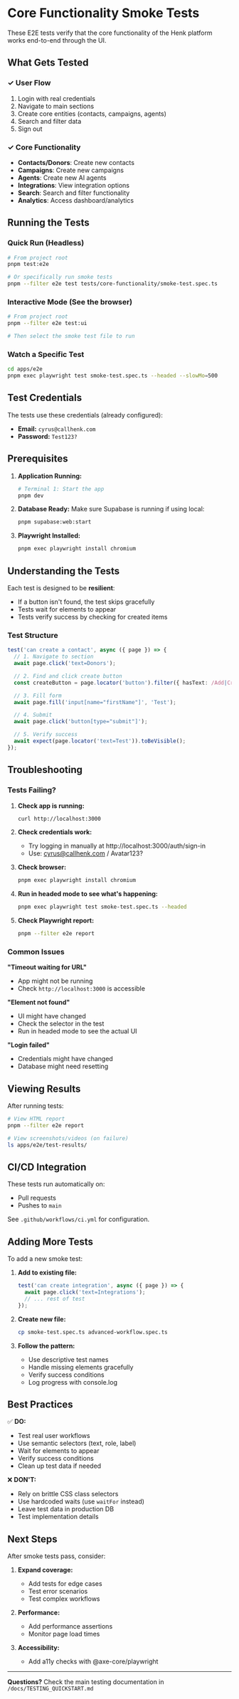 # Core Functionality Smoke Tests

These E2E tests verify that the core functionality of the Henk platform works end-to-end through the UI.

## What Gets Tested

### ✓ User Flow
1. Login with real credentials
2. Navigate to main sections
3. Create core entities (contacts, campaigns, agents)
4. Search and filter data
5. Sign out

### ✓ Core Functionality
- **Contacts/Donors**: Create new contacts
- **Campaigns**: Create new campaigns
- **Agents**: Create new AI agents
- **Integrations**: View integration options
- **Search**: Search and filter functionality
- **Analytics**: Access dashboard/analytics

## Running the Tests

### Quick Run (Headless)
```bash
# From project root
pnpm test:e2e

# Or specifically run smoke tests
pnpm --filter e2e test tests/core-functionality/smoke-test.spec.ts
```

### Interactive Mode (See the browser)
```bash
# From project root
pnpm --filter e2e test:ui

# Then select the smoke test file to run
```

### Watch a Specific Test
```bash
cd apps/e2e
pnpm exec playwright test smoke-test.spec.ts --headed --slowMo=500
```

## Test Credentials

The tests use these credentials (already configured):
- **Email:** `cyrus@callhenk.com`
- **Password:** `Test123?`

## Prerequisites

1. **Application Running:**
   ```bash
   # Terminal 1: Start the app
   pnpm dev
   ```

2. **Database Ready:**
   Make sure Supabase is running if using local:
   ```bash
   pnpm supabase:web:start
   ```

3. **Playwright Installed:**
   ```bash
   pnpm exec playwright install chromium
   ```

## Understanding the Tests

Each test is designed to be **resilient**:
- If a button isn't found, the test skips gracefully
- Tests wait for elements to appear
- Tests verify success by checking for created items

### Test Structure
```typescript
test('can create a contact', async ({ page }) => {
  // 1. Navigate to section
  await page.click('text=Donors');

  // 2. Find and click create button
  const createButton = page.locator('button').filter({ hasText: /Add|Create/ }).first();

  // 3. Fill form
  await page.fill('input[name="firstName"]', 'Test');

  // 4. Submit
  await page.click('button[type="submit"]');

  // 5. Verify success
  await expect(page.locator('text=Test')).toBeVisible();
});
```

## Troubleshooting

### Tests Failing?

1. **Check app is running:**
   ```bash
   curl http://localhost:3000
   ```

2. **Check credentials work:**
   - Try logging in manually at http://localhost:3000/auth/sign-in
   - Use: cyrus@callhenk.com / Avatar123?

3. **Check browser:**
   ```bash
   pnpm exec playwright install chromium
   ```

4. **Run in headed mode to see what's happening:**
   ```bash
   pnpm exec playwright test smoke-test.spec.ts --headed
   ```

5. **Check Playwright report:**
   ```bash
   pnpm --filter e2e report
   ```

### Common Issues

**"Timeout waiting for URL"**
- App might not be running
- Check `http://localhost:3000` is accessible

**"Element not found"**
- UI might have changed
- Check the selector in the test
- Run in headed mode to see the actual UI

**"Login failed"**
- Credentials might have changed
- Database might need resetting

## Viewing Results

After running tests:
```bash
# View HTML report
pnpm --filter e2e report

# View screenshots/videos (on failure)
ls apps/e2e/test-results/
```

## CI/CD Integration

These tests run automatically on:
- Pull requests
- Pushes to `main`

See `.github/workflows/ci.yml` for configuration.

## Adding More Tests

To add a new smoke test:

1. **Add to existing file:**
   ```typescript
   test('can create integration', async ({ page }) => {
     await page.click('text=Integrations');
     // ... rest of test
   });
   ```

2. **Create new file:**
   ```bash
   cp smoke-test.spec.ts advanced-workflow.spec.ts
   ```

3. **Follow the pattern:**
   - Use descriptive test names
   - Handle missing elements gracefully
   - Verify success conditions
   - Log progress with console.log

## Best Practices

✅ **DO:**
- Test real user workflows
- Use semantic selectors (text, role, label)
- Wait for elements to appear
- Verify success conditions
- Clean up test data if needed

❌ **DON'T:**
- Rely on brittle CSS class selectors
- Use hardcoded waits (use `waitFor` instead)
- Leave test data in production DB
- Test implementation details

## Next Steps

After smoke tests pass, consider:

1. **Expand coverage:**
   - Add tests for edge cases
   - Test error scenarios
   - Test complex workflows

2. **Performance:**
   - Add performance assertions
   - Monitor page load times

3. **Accessibility:**
   - Add a11y checks with @axe-core/playwright

---

**Questions?** Check the main testing documentation in `/docs/TESTING_QUICKSTART.md`
